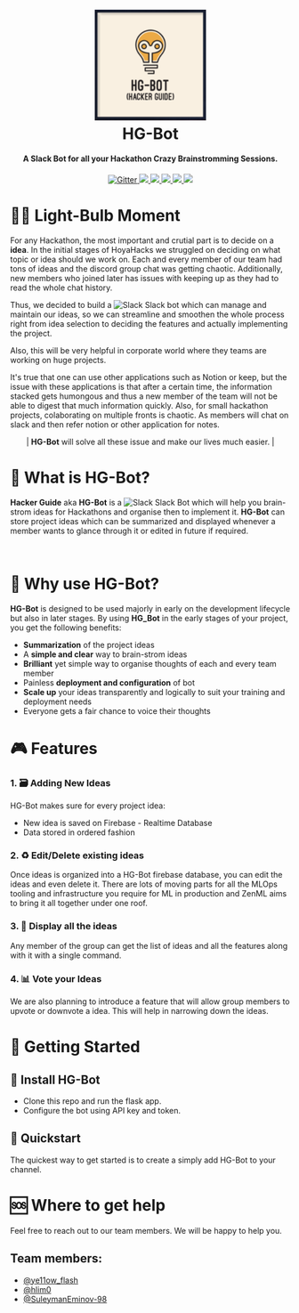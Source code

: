 <h1 align="center">
  <br>
  <a href="https://github.com/Ye11ow-Flash/HoyaHacks/blob/bot/hgbot_logo.png"><img src="https://github.com/Ye11ow-Flash/HoyaHacks/blob/bot/hgbot_logo.png" alt="HackerGuide" width="200"></a>
  <br>
  HG-Bot
  <br>
</h1>

<!-- ------------------------------------------ -->

<h4 align="center">A Slack Bot for all your Hackathon Crazy Brainstromming Sessions.</h4>

<p align="center">
  <a href="https://img.shields.io/badge/firebase--admin-5.2.0%20-orange">
    <img src="https://img.shields.io/badge/firebase--admin-5.2.0%20-orange" alt="Gitter">
  </a>
  
  <a href="https://img.shields.io/badge/python-3.9-blue">
    <img src="https://img.shields.io/badge/python-3.9-blue">
  </a>
  
  <a href="https://img.shields.io/badge/slack--bot-3.0.1-red">
      <img src="https://img.shields.io/badge/slack--bot-3.0.1-red">
  </a>
  
  <a href="https://img.shields.io/badge/Pyrebase-3.0.27-success">
      <img src="https://img.shields.io/badge/Pyrebase-3.0.27-success">
  </a>
  
  <a href="https://img.shields.io/pypi/v/pyrebase">
    <img src="https://img.shields.io/pypi/v/pyrebase">
  </a>
  
  <a href="https://img.shields.io/badge/Flask-2.0.2-important">
    <img src="https://img.shields.io/badge/Flask-2.0.2-important">
  </a>
</p>

# 🧘‍♀️ Light-Bulb Moment

For any Hackathon, the most important and crutial part is to decide on a **idea**. In the initial stages of HoyaHacks we struggled on deciding on what topic or idea should we work on. Each and every member of our team had tons of ideas and the discord group chat was getting chaotic. Additionally, new members who joined later has issues with keeping up as they had to read the whole chat history. 

Thus, we decided to build a <img width="25" src="https://cdn3.iconfinder.com/data/icons/logos-and-brands-adobe/512/306_Slack-512.png" alt="Slack"/> Slack bot which can manage and maintain our ideas, so we can streamline and smoothen the whole process right from idea selection to deciding the features and actually implementing the project.

Also, this will be very helpful in corporate world where they teams are working on huge projects.

It's true that one can use other applications such as Notion or keep, but the issue with these applications is that after a certain time, the information stacked gets humongous and thus a new member of the team will not be able to digest that much information quickly. Also, for small hackathon projects, colaborating on multiple fronts is chaotic. As members will chat on slack and then refer notion or other application for notes. 

<p align="center"> | <b>HG-Bot</b> will solve all these issue and make our lives much easier. | </p>

# 👀 What is HG-Bot?

**Hacker Guide** aka **HG-Bot** is a  <img width="25" src="https://cdn3.iconfinder.com/data/icons/logos-and-brands-adobe/512/306_Slack-512.png" alt="Slack"/> Slack Bot which will help you brain-strom ideas for Hackathons and organise then to implement it. **HG-Bot** can store project ideas which can be summarized and displayed whenever a member wants to glance through it or edited in future if required.

<!-- 🎉 **Version 0.6.0 out now!** [Check out the release notes here](https://github.com/zenml-io/zenml/releases). -->

<!-- [![PyPI - Python Version](https://img.shields.io/pypi/pyversions/zenml)](https://pypi.org/project/zenml/)
[![PyPI Status](https://pepy.tech/badge/zenml)](https://pepy.tech/project/zenml)
![GitHub](https://img.shields.io/github/license/zenml-io/zenml)
[![Codecov](https://codecov.io/gh/zenml-io/zenml/branch/main/graph/badge.svg)](https://codecov.io/gh/zenml-io/zenml)
[![Interrogate](docs/interrogate.svg)](https://interrogate.readthedocs.io/en/latest/)
![Main Workflow Tests](https://github.com/zenml-io/zenml/actions/workflows/main.yml/badge.svg) -->

<!-- <div align="center">
Join our <a href="https://zenml.io/slack-invite" target="_blank">
    <img width="25" src="https://cdn3.iconfinder.com/data/icons/logos-and-brands-adobe/512/306_Slack-512.png" alt="Slack"/>
<b>Slack Community</b> </a> and become part of the ZenML family
</div>
<div align="center"> Give us a 
    <img width="25" src="https://cdn.iconscout.com/icon/free/png-256/github-153-675523.png" alt="Slack"/>
<b>GitHub star</b> to show your love
</div>
<div align="center"> 
    <b>NEW: </b> <a href="https://zenml.io/discussion" target="_blank"><img width="25" src="https://cdn1.iconfinder.com/data/icons/social-17/48/like-512.png" alt="Vote"/><b> Vote</b></a> on the next ZenML features 
</div> -->

<br>


# 🤖 Why use HG-Bot?

**HG-Bot** is designed to be used majorly in early on the development lifecycle but also in later stages. By using **HG_Bot** in the early stages of your project, you get the following benefits:

- **Summarization** of the project ideas
- A **simple and clear** way to brain-strom ideas
- **Brilliant** yet simple way to organise thoughts of each and every team member
- Painless **deployment and configuration** of bot
- **Scale up** your ideas transparently and logically to suit your training and deployment needs
- Everyone gets a fair chance to voice their thoughts

<!-- # 📖 Learn More -->

<!-- | ZenML Resources | Description |
| ------------- | - |
| 🧘‍♀️ **[ZenML 101]** | New to ZenML? Here's everything you need to know! |
| ⚛️ **[Core Concepts]** | Some key terms and concepts we use. |
| 🗃 **[Functional API Guide]** | Build production ML pipelines with simple functions. |
| 🚀 **[New in v0.6.0]** | New features, bug fixes. |
| 🗳 **[Vote for Features]** | Pick what we work on next! |
| 📓 **[Docs]** | Full documentation for creating your own ZenML pipelines. |
| 📒 **[API Reference]** | The detailed reference for ZenML's API. |
| ⚽️ **[Examples]** | Learn best through examples where ZenML is used? We've got you covered. |
| 📬 **[Blog]** | Use cases of ZenML and technical deep dives on how we built it. |
| 🔈 **[Podcast]** | Conversations with leaders in ML, released every 2 weeks. |
| 📣 **[Newsletter]** | We build ZenML in public. Subscribe to learn how we work. |
| 💬 **[Join Slack]** | Need help with your specific use case? Say hi on Slack! |
| 🗺 **[Roadmap]** | See where ZenML is working to build new features. |
| 🙋‍♀️ **[Contribute]** | How to contribute to the ZenML project and code base. |

[ZenML 101]: https://docs.zenml.io/
[Core Concepts]: https://docs.zenml.io/core-concepts
[Functional API Guide]: https://docs.zenml.io/v/docs/guides/functional-api
[New in v0.6.0]: https://github.com/zenml-io/zenml/releases
[Vote for Features]: https://zenml.io/discussion
[Docs]: https://docs.zenml.io/
[API Reference]: https://apidocs.zenml.io/
[Examples]: https://github.com/zenml-io/zenml/tree/main/examples
[Blog]: https://blog.zenml.io/
[Podcast]: https://podcast.zenml.io/
[Newsletter]: https://zenml.io/newsletter/
[Join Slack]: https://zenml.io/slack-invite/
[Roadmap]: https://zenml.io/roadmap
[Contribute]: https://github.com/zenml-io/zenml/blob/main/CONTRIBUTING.md -->

# 🎮 Features

### 1. 🗃 Adding New Ideas

HG-Bot makes sure for every project idea:

- New idea is saved on Firebase - Realtime Database 
- Data stored in ordered fashion

### 2. ♻️ Edit/Delete existing ideas

Once ideas is organized into a HG-Bot firebase database, you can edit the ideas and even delete it. There are lots of moving parts for all the MLOps tooling and infrastructure you require for ML in production and ZenML aims to bring it all together under one roof.

### 3. 🧩 Display all the ideas

Any member of the group can get the list of ideas and all the features along with it with a single command.

<!-- ### 4. ☁ Visualize the Steps of your Pipeline -->

<!-- ### 5. 🧐 Visualize Statistics -->

<!-- Now you can use awesome third-party libraries to visualize ZenML steps and artifacts. We support the facets visualization for statistics out of the box, to find data drift between your training and test sets.

We use the built-in FacetStatisticsVisualizer using the [Facets Overview](https://pypi.org/project/facets-overview/) integration.

![Here’s what the statistics visualizer looks like](https://blog.zenml.io/assets/posts/release_0_5_3/stats.gif) -->

### 4. 📊 Vote your Ideas

We are also planning to introduce a feature that will allow group members to upvote or downvote a idea. This will help in narrowing down the ideas.

<!-- ### 5. 🛠 Configure Pipeline Runs with YAML Code -->

# 🤸 Getting Started

## 💾 Install HG-Bot

- Clone this repo and run the flask app.
- Configure the bot using API key and token.

## 🚅 Quickstart

The quickest way to get started is to create a simply add HG-Bot to your channel.


<!-- # 🗺 Roadmap -->

<!-- # 🙋‍♀️ Contributing & Community -->

# 🆘 Where to get help

Feel free to reach out to our team members. We will be happy to help you.

## Team members:
- [@ye11ow_flash](https://www.linkedin.com/in/jaineel97/)
- [@hlim0](https://www.linkedin.com/in/heechanlim/)
- [@SuleymanEminov-98](https://github.com/SuleymanEminov)

<!-- # 📜 License -->

